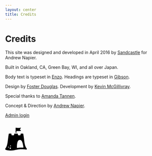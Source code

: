 ```yaml
---
layout: center
title: Credits
---
```


# Credits

This site was designed and developed in April 2016 by <a href="http://sandcastle.co" target="_blank">Sandcastle</a> for Andrew Napier.

Built in Oakland, CA, Green Bay, WI, and all over Japan.

Body text is typeset in <a href="https://typekit.com/fonts/ff-enzo-web" target="_blank">Enzo</a>. Headings are typeset in <a href="https://typekit.com/fonts/canada-type-gibson" target="_blank">Gibson</a>.

Design by <a href="http://twitter.com/_fosterdouglas" target="_blank">Foster Douglas</a>. Development by <a href="http://twitter.com/kev_mcg" target="_blank">Kevin McGillivray</a>.

Special thanks to <a href="https://amandatannen.carbonmade.com" target="_blank">Amanda Tannen</a>.

Concept & Direction by <a href="/films">Andrew Napier</a>.

<a class="btn" href="/admin">Admin login</a>

<svg xmlns:xlink="http://www.w3.org/1999/xlink" viewBox="0 0 200 220" style="max-width: 70px; margin-top:1rem;">
  <a xlink:href="http://sandcastle.co" target="_blank">
    <path d="M198.6,197.6c-23.8-27.4-20.8-75.5-31.7-134.2c-0.3-1.9-2-3.2-3.9-3.2h-16.7c-2,0-3.6,1.5-3.9,3.4l-1.1,8.8
c-0.2,2-1.9,3.4-3.9,3.4h-15c-1.8,0-3.4-1.2-3.8-3l-2.4-9.7c-0.4-1.7-2-3-3.8-3H87.4c-1.8,0-3.4,1.2-3.8,3l-2.4,9.7
c-0.4,1.7-2,3-3.8,3h-15c-2,0-3.6-1.5-3.9-3.4l-1.1-8.8c-0.2-2-1.9-3.4-3.9-3.4H36.9c-1.9,0-3.5,1.4-3.9,3.2
c-10.8,58.2-8,105.8-31,133.4c-2.1,2.5-2.4,6-1,8.9c1,1.9,2.6,3.4,4.6,4.1c6.1,2.2,21.2,6.5,47.5,6.5c35.6,0,58.2-11.7,93.6-11.7
c24.8,0,39.7,1.9,46.5,3.1c2.6,0.4,5.1-0.9,6.3-3.2l0-0.1C200.7,202.1,200.3,199.5,198.6,197.6z M29.8,188.9c-2.2,0-3.9-1.7-3.9-3.9
c0-2.2,1.7-3.9,3.9-3.9c2.2,0,3.9,1.7,3.9,3.9C33.7,187.2,31.9,188.9,29.8,188.9z M47.3,200.6c-3.2,0-5.9-2.6-5.9-5.9
c0-3.2,2.6-5.9,5.9-5.9c3.2,0,5.9,2.6,5.9,5.9C53.2,198,50.6,200.6,47.3,200.6z M49.3,177.2c-2.2,0-3.9-1.7-3.9-3.9
c0-2.2,1.7-3.9,3.9-3.9c2.2,0,3.9,1.7,3.9,3.9C53.2,175.5,51.4,177.2,49.3,177.2z M164.3,189.3c-5.2-0.2-11.1-0.3-17.5-0.3
c-12.8,0-23.9,1.4-34.4,3.2c-2.4,0.4-4.6-1.5-4.5-3.9c0.7-45.1,6.9-69.5,27.2-69.5c19.8,0,26.1,23.1,33.2,66
C168.7,187.2,166.8,189.4,164.3,189.3z"/>
    <path d="M145.2,32.4c0.7,0.9,0.3,2.2-0.9,2.4c-13.4,2.3-27,2.5-40.4,0.7V51c0,0.8-0.6,1.4-1.4,1.4h-4.9
c-0.8,0-1.4-0.6-1.4-1.4V7.5c0-1.2,1.1-2.1,2.3-1.9c15,2.6,30.2,2.7,45.2,0.2c1.2-0.2,2.1,1.1,1.4,2.2c-3.1,4.7-6.2,8.1-9.2,12.6
c-0.4,0.5-0.3,1.2,0.1,1.7C139,26.3,142.1,28.8,145.2,32.4z"/>
  </a>
</svg>
